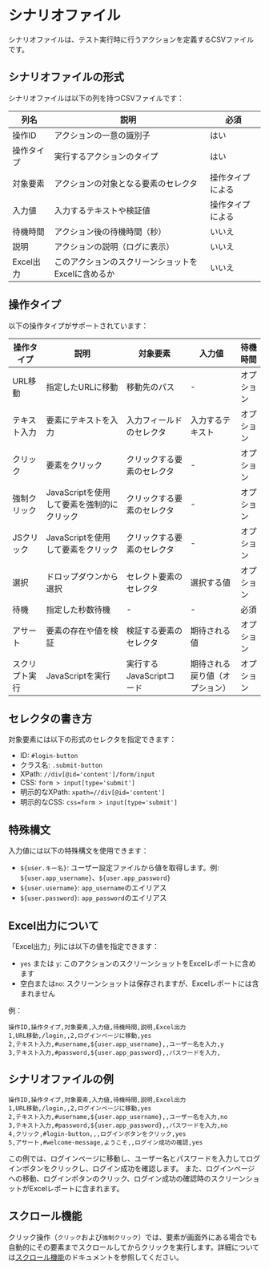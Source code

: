 # シナリオファイル

シナリオファイルは、テスト実行時に行うアクションを定義するCSVファイルです。

## シナリオファイルの形式

シナリオファイルは以下の列を持つCSVファイルです：

| 列名 | 説明 | 必須 |
|-----|------|-----|
| 操作ID | アクションの一意の識別子 | はい |
| 操作タイプ | 実行するアクションのタイプ | はい |
| 対象要素 | アクションの対象となる要素のセレクタ | 操作タイプによる |
| 入力値 | 入力するテキストや検証値 | 操作タイプによる |
| 待機時間 | アクション後の待機時間（秒） | いいえ |
| 説明 | アクションの説明（ログに表示） | いいえ |
| Excel出力 | このアクションのスクリーンショットをExcelに含めるか | いいえ |

## 操作タイプ

以下の操作タイプがサポートされています：

| 操作タイプ | 説明 | 対象要素 | 入力値 | 待機時間 |
|----------|------|---------|-------|---------|
| URL移動 | 指定したURLに移動 | 移動先のパス | - | オプション |
| テキスト入力 | 要素にテキストを入力 | 入力フィールドのセレクタ | 入力するテキスト | オプション |
| クリック | 要素をクリック | クリックする要素のセレクタ | - | オプション |
| 強制クリック | JavaScriptを使用して要素を強制的にクリック | クリックする要素のセレクタ | - | オプション |
| JSクリック | JavaScriptを使用して要素をクリック | クリックする要素のセレクタ | - | オプション |
| 選択 | ドロップダウンから選択 | セレクト要素のセレクタ | 選択する値 | オプション |
| 待機 | 指定した秒数待機 | - | - | 必須 |
| アサート | 要素の存在や値を検証 | 検証する要素のセレクタ | 期待される値 | オプション |
| スクリプト実行 | JavaScriptを実行 | 実行するJavaScriptコード | 期待される戻り値（オプション） | オプション |

## セレクタの書き方

対象要素には以下の形式のセレクタを指定できます：

- ID: `#login-button`
- クラス名: `.submit-button`
- XPath: `//div[@id='content']/form/input`
- CSS: `form > input[type='submit']`
- 明示的なXPath: `xpath=//div[@id='content']`
- 明示的なCSS: `css=form > input[type='submit']`

## 特殊構文

入力値には以下の特殊構文を使用できます：

- `${user.キー名}`: ユーザー設定ファイルから値を取得します。例: `${user.app_username}`、`${user.app_password}`
- `${user.username}`: `app_username`のエイリアス
- `${user.password}`: `app_password`のエイリアス

## Excel出力について

「Excel出力」列には以下の値を指定できます：

- `yes` または `y`: このアクションのスクリーンショットをExcelレポートに含めます
- 空白または`no`: スクリーンショットは保存されますが、Excelレポートには含まれません

例：
```csv
操作ID,操作タイプ,対象要素,入力値,待機時間,説明,Excel出力
1,URL移動,/login,,2,ログインページに移動,yes
2,テキスト入力,#username,${user.app_username},,ユーザー名を入力,y
3,テキスト入力,#password,${user.app_password},,パスワードを入力,
```

## シナリオファイルの例

```csv
操作ID,操作タイプ,対象要素,入力値,待機時間,説明,Excel出力
1,URL移動,/login,,2,ログインページに移動,yes
2,テキスト入力,#username,${user.app_username},,ユーザー名を入力,no
3,テキスト入力,#password,${user.app_password},,パスワードを入力,no
4,クリック,#login-button,,,ログインボタンをクリック,yes
5,アサート,#welcome-message,ようこそ,,ログイン成功の確認,yes
```

この例では、ログインページに移動し、ユーザー名とパスワードを入力してログインボタンをクリックし、ログイン成功を確認します。
また、ログインページへの移動、ログインボタンのクリック、ログイン成功の確認時のスクリーンショットがExcelレポートに含まれます。
## スクロール機能

クリック操作（`クリック`および`強制クリック`）では、要素が画面外にある場合でも自動的にその要素までスクロールしてからクリックを実行します。詳細については[スクロール機能](scroll_feature.md)のドキュメントを参照してください。
